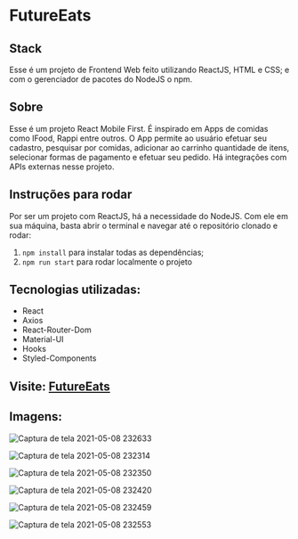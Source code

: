 # FutureEats

## Stack
Esse é um projeto de Frontend Web feito utilizando ReactJS, HTML e CSS; 
e com o gerenciador de pacotes do NodeJS o npm. 

## Sobre
Esse é um projeto React Mobile First. É inspirado em Apps de comidas como IFood, Rappi entre outros.
O App permite ao usuário efetuar seu cadastro, pesquisar por comidas, adicionar ao carrinho
quantidade de itens, selecionar formas de pagamento e efetuar seu pedido.
Há integrações com APIs externas nesse projeto.
## Instruções para rodar
Por ser um projeto com ReactJS, há a necessidade do NodeJS. Com ele em 
sua máquina, basta abrir o terminal e navegar até o repositório clonado e 
rodar:

1. `npm install` para instalar todas as dependências;
2. `npm run start` para rodar localmente o projeto

## Tecnologias utilizadas:
- React
- Axios
- React-Router-Dom
- Material-UI
- Hooks
- Styled-Components

## Visite: [FutureEats](https://labefood-6.surge.sh/)

## Imagens:

![Captura de tela 2021-05-08 232633](https://user-images.githubusercontent.com/57108685/117558573-f3dcb000-b054-11eb-8e0d-9eb2322d4ac6.png)

![Captura de tela 2021-05-08 232314](https://user-images.githubusercontent.com/57108685/117558567-f17a5600-b054-11eb-9000-f29d93be5e91.png)

![Captura de tela 2021-05-08 232350](https://user-images.githubusercontent.com/57108685/117558568-f212ec80-b054-11eb-86df-3d8bc7647e1f.png)

![Captura de tela 2021-05-08 232420](https://user-images.githubusercontent.com/57108685/117558569-f2ab8300-b054-11eb-82c5-7567e8ddaf4c.png)

![Captura de tela 2021-05-08 232459](https://user-images.githubusercontent.com/57108685/117558570-f2ab8300-b054-11eb-8948-2a278870abd0.png)

![Captura de tela 2021-05-08 232553](https://user-images.githubusercontent.com/57108685/117558571-f3441980-b054-11eb-9c25-d3ad40f03a89.png)
